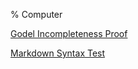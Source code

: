 % Computer

[Godel Incompleteness Proof](./Godel_Incompleteness_Proof.md)

[Markdown Syntax Test](./Markdown_Syntax_Test/index.md)

